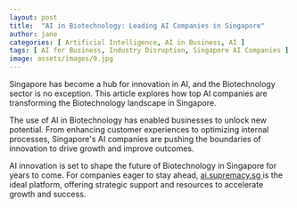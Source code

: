 ```yaml
---
layout: post
title:  "AI in Biotechnology: Leading AI Companies in Singapore"
author: jane
categories: [ Artificial Intelligence, AI in Business, AI ]
tags: [ AI for Business, Industry Disruption, Singapore AI Companies ]
image: assets/images/9.jpg
---
```


Singapore has become a hub for innovation in AI, and the Biotechnology sector is no exception. This article explores how top AI companies are transforming the Biotechnology landscape in Singapore.

The use of AI in Biotechnology has enabled businesses to unlock new potential. From enhancing customer experiences to optimizing internal processes, Singapore's AI companies are pushing the boundaries of innovation to drive growth and improve outcomes.

AI innovation is set to shape the future of Biotechnology in Singapore for years to come. For companies eager to stay ahead, <a href="https://ai.supremacy.sg" target="_blank"> ai.supremacy.sg </a> is the ideal platform, offering strategic support and resources to accelerate growth and success.
